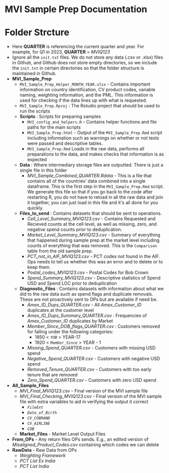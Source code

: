 # MVI Sample Prep Documentation
# Folder Strcture
-   Here **QUARTER** is referencing the current quarter and year. For example, for Q1 in 2023, **QUARTER** = *MVIQ123*
-   Ignore all the `init.txt` files. We do not store any data (.csv or .xlsx) files in Github, and Github does not store empty directories, so we include the `init.txt` in certain directories so that the folder structure is maintained in Github.
-   **MVI_Sample_Prep**
    -   `MVI_Sample_Prep_Helper_MONTH_YEAR.xlsx` - Contains important information on country identification, CV product codes, variable naming, weighting information, and the PML. This information is used for checking if the data lines up with what is requested.
    -   `MVI_Sample_Prep.Rproj` : The Rstudio project that should be used to run the scripts
    -   **Scripts** : Scripts for preparing samples
        -   `MVI_config_and_helpers.R` - Contains helper functions and file paths for the main scripts
        -   `MVI_Sample_Prep.html` - Output of the `MVI_Sample_Prep.Rmd` script including information such as warnings on whether or not tests were passed and descriptive tables.
        -   `MVI_Sample_Prep.Rmd` Loads in the raw data, performs all preparations to the data, and makes checks that information is as expected
    -   **Data** : Where intermediary storage files are outputted. There is just a single file in this folder
        -   *MVI_Sample_Combined_QUARTER.Rdata* - This is a file that contains all of the countries' data combined into a single dataframe. This is the first step in the `MVI_Sample_Prep.Rmd` script. We generate this file so that if you go back to the code after restarting R, you do not have to reload in all the raw data and join it together, you can just load in this file and it's all done for you quickly.
    -   **Files_to_send** : Contains datasets that should be sent to operations.
        -   *Cell_Level_Summary_MVIQ123.csv* - Contains Requested and Recieved counts at the cell level, as well as missing, zero, and negative spend counts prior to deduplication. 
        -   *Market_Level_Summary_MVIQ123.csv* - Summary of everything that happened during sample prep at the market level including counts of everything that was removed. This is the `Comparison` table from the old sample prep. 
        -   *PCT_not_in_AIF_MVIQ123.csv* - PCT codes not found in the AIF. Ops needs to tell us whether this was an error and to delete or to keep them.
        -   *Postal_codes_MVIQ123.csv* - Postal Codes for Bob Crown
        -   *Spend_Summary_MVIQ123.csv* - Descriptive statistics of Spend USD and Spend LOC prior to deduplication
    -   **Diagnostic_Files** : Contains datasets with information about what we did to the raw data such as spend flags and duplicate removals. These are not proactively sent to OPs but are available if need be.
        -  *Amex_ID_Dups_QUARTER.csv* - All *Amex_Customer_ID* duplicates at the customer level
        -  *Amex_ID_Dups_Summary_QUARTER.csv* : Frequencies of *Amex_Customer_ID* duplicates by Market
        -  *Member_Since_DOB_flags_QUARTER.csv* : Customers removed for falling under the following categories:
            -  1850 < *`YOB`* > YEAR-17
            -  1920 < *`Member_Since`* > YEAR - 1  
        -  *Missing_Spend_QUARTER.csv* - Customers with missing USD spend
        -  *Negative_Spend_QUARTER.csv* - Customers with negative USD spend
        -  *Removed_Tenure_QUARTER.csv* - Customers with too early tenure that are removed
        -  *Zero_Spend_QUARTER.csv*  - Customers with zero USD spend
   -  **All_Sample_Files**
      -  *MVI_Final_MVIQ123.csv* - Final version of the MVI sample file
      -  *MVI_Final_Checking_MVIQ123.csv* - Final version of the MVI sample file with extra variables to aid in verifying the output it correct
         - *`FileExt`*
         - *`Date_of_Birth`*
         - *`CV_COBRAND`*
         - *`CV_AIRLINE`*
         - *`COB`*
      -  **Market_Files** - Market Level Output Files
   -  **From_OPs** - Any return files OPs sends. E.g., an edited version of *Misaligned_Product_Codes.csv* containing which codes we can delete
   -  **RawData** - Raw Data from OPs
      -  *Weighting Framework*
      -  *PCT List Ex India*
      -  *PCT List India*
